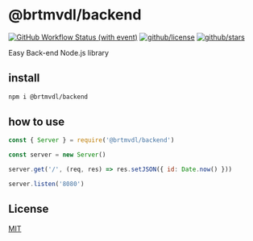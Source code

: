 # @brtmvdl/backend

[![GitHub Workflow Status (with event)](https://img.shields.io/github/actions/workflow/status/brtmvdl/frontend/npm-publish.yml?label=NPM%20package&link=https%3A%2F%2Fgithub.com%2Fbrtmvdl%2Ffrontend%2Factions%2Fworkflows%2Fnpm-publish.yml)](https://github.com/brtmvdl/frontend/actions/workflows/npm-publish.yml) [![github/license](https://img.shields.io/github/license/brtmvdl/frontend)](https://img.shields.io/github/license/brtmvdl/frontend) [![github/stars](https://img.shields.io/github/stars/brtmvdl/frontend?style=social)](https://img.shields.io/github/stars/brtmvdl/frontend?style=social)

Easy Back-end Node.js library

## install

```bash
npm i @brtmvdl/backend
```

## how to use

```js
const { Server } = require('@brtmvdl/backend')

const server = new Server()

server.get('/', (req, res) => res.setJSON({ id: Date.now() }))

server.listen('8080')
```

## License

[MIT](./LICENSE)
